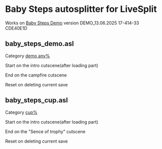 # Baby Steps autosplitter for LiveSplit

Works on [Baby Steps Demo](https://store.steampowered.com/app/1281040/Baby_Steps/) version DEMO_13.06.2025 17-414-33 CDE40E1D


## baby_steps_demo.asl
Category [demo any%](https://www.speedrun.com/Baby_Steps?h=demo-any)

Start on the intro cutscene(after loading part)

End on the campfire cutscene

Reset on deleting current save


## baby_steps_cup.asl
Category [cup%](https://www.speedrun.com/Baby_Steps?h=cup)

Start on the intro cutscene(after loading part)

End on the "Sence of trophy" cutscene

Reset on deleting current save
